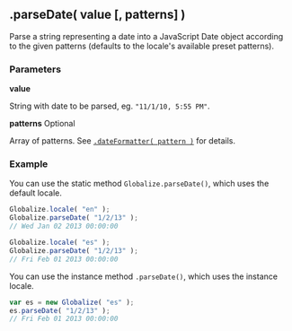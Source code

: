 ## .parseDate( value [, patterns] )

Parse a string representing a date into a JavaScript Date object according to
the given patterns (defaults to the locale's available preset patterns).

### Parameters

**value**

String with date to be parsed, eg. `"11/1/10, 5:55 PM"`.

**patterns** Optional

Array of patterns. See [`.dateFormatter( pattern )`](./date-formatter.md) for
details.

### Example

You can use the static method `Globalize.parseDate()`, which uses the default
locale.

```javascript
Globalize.locale( "en" );
Globalize.parseDate( "1/2/13" );
// Wed Jan 02 2013 00:00:00

Globalize.locale( "es" );
Globalize.parseDate( "1/2/13" );
// Fri Feb 01 2013 00:00:00
```

You can use the instance method `.parseDate()`, which uses the instance locale.

```javascript
var es = new Globalize( "es" );
es.parseDate( "1/2/13" );
// Fri Feb 01 2013 00:00:00
```
